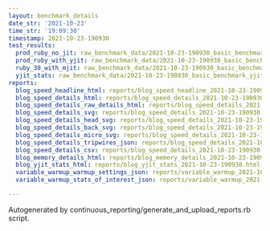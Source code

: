 ```yaml
---
layout: benchmark_details
date_str: '2021-10-23'
time_str: '19:09:30'
timestamp: 2021-10-23-190930
test_results:
  prod_ruby_no_jit: raw_benchmark_data/2021-10-23-190930_basic_benchmark_prod_ruby_no_jit.json
  prod_ruby_with_yjit: raw_benchmark_data/2021-10-23-190930_basic_benchmark_prod_ruby_with_yjit.json
  ruby_30_with_mjit: raw_benchmark_data/2021-10-23-190930_basic_benchmark_ruby_30_with_mjit.json
  yjit_stats: raw_benchmark_data/2021-10-23-190930_basic_benchmark_yjit_stats.json
reports:
  blog_speed_headline_html: reports/blog_speed_headline_2021-10-23-190930.html
  blog_speed_details_html: reports/blog_speed_details_2021-10-23-190930.html
  blog_speed_details_raw_details_html: reports/blog_speed_details_2021-10-23-190930.raw_details.html
  blog_speed_details_svg: reports/blog_speed_details_2021-10-23-190930.svg
  blog_speed_details_head_svg: reports/blog_speed_details_2021-10-23-190930.head.svg
  blog_speed_details_back_svg: reports/blog_speed_details_2021-10-23-190930.back.svg
  blog_speed_details_micro_svg: reports/blog_speed_details_2021-10-23-190930.micro.svg
  blog_speed_details_tripwires_json: reports/blog_speed_details_2021-10-23-190930.tripwires.json
  blog_speed_details_csv: reports/blog_speed_details_2021-10-23-190930.csv
  blog_memory_details_html: reports/blog_memory_details_2021-10-23-190930.html
  blog_yjit_stats_html: reports/blog_yjit_stats_2021-10-23-190930.html
  variable_warmup_warmup_settings_json: reports/variable_warmup_2021-10-23-190930.warmup_settings.json
  variable_warmup_stats_of_interest_json: reports/variable_warmup_2021-10-23-190930.stats_of_interest.json

---
```

Autogenerated by continuous_reporting/generate_and_upload_reports.rb script.
